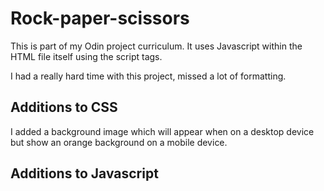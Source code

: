 # Rock-paper-scissors
This is part of my Odin project curriculum. It uses Javascript within the HTML file itself using the script tags.  

I had a really hard time with this project, missed a lot of formatting. 

## Additions to CSS
I added a background image which will appear when on a desktop device but show an orange background on a mobile device. 

## Additions to Javascript

